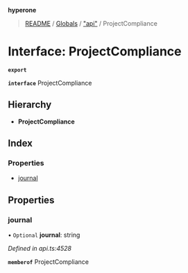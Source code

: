 **hyperone**

> [README](../README.md) / [Globals](../globals.md) / ["api"](../modules/_api_.md) / ProjectCompliance

# Interface: ProjectCompliance

**`export`** 

**`interface`** ProjectCompliance

## Hierarchy

* **ProjectCompliance**

## Index

### Properties

* [journal](_api_.projectcompliance.md#journal)

## Properties

### journal

• `Optional` **journal**: string

*Defined in api.ts:4528*

**`memberof`** ProjectCompliance
